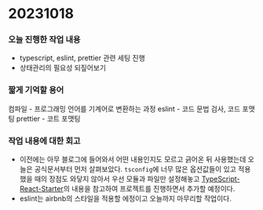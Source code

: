 # 20231018

### 오늘 진행한 작업 내용

- typescript, eslint, prettier 관련 세팅 진행
- 상태관리의 필요성 되짚어보기

### 짧게 기억할 용어

컴파일 - 프로그래밍 언어를 기계어로 변환하는 과정
eslint - 코드 문법 검사, 코드 포맷팅
prettier - 코트 포맷팅

### 작업 내용에 대한 회고

- 이전에는 아무 블로그에 들어와서 어떤 내용인지도 모르고 긁어온 뒤 사용했는데 오늘은 공식문서부터 먼저 살펴보았다. `tsconfig`에 너무 많은 옵션값들이 있고 적용했을 때의 장점도 와닿지 않아서 우선 모듈과 파일만 설정해놓고 [TypeScript-React-Starter](https://github.com/microsoft/TypeScript-React-Starter)의 내용을 참고하여 프로젝트를 진행하면서 추가할 예정이다.
- eslint는 airbnb의 스타일을 적용할 에정이고 오늘까지 마무리할 작업이다.
